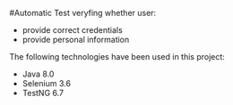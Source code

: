 #Automatic Test veryfing whether user:
- provide correct credentials
- provide personal information

The following technologies have been used in this project:
- Java 8.0
- Selenium 3.6
- TestNG 6.7
